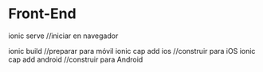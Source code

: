 # Front-End

ionic serve //iniciar en navegador

ionic build //preparar para móvil
ionic cap add ios //construir para iOS
ionic cap add android //construir para Android
